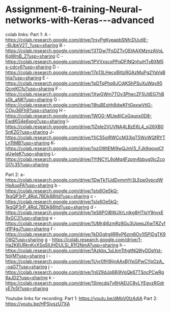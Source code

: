 # Assignment-6-training-Neural-networks-with-Keras---advanced
colab links:
Part 1:
A - https://colab.research.google.com/drive/1rsyPgKyeapbSNfcDUutIE--6IJbkV2T_?usp=sharing
B - https://colab.research.google.com/drive/13TDw7FoDZTvOEIAAXMznzAVoLKpWmB_2?usp=sharing
C - https://colab.research.google.com/drive/1PVVxscoPPqDFlNQnhuHTvBXM5s-cdcv6?usp=sharing
D - https://colab.research.google.com/drive/17p13LHecxBjtIzRGAzMuPg2YaVqBhiia?usp=sharing
E - https://colab.research.google.com/drive/1pDTqPhq9JCdjKShPSuXuWqv95QcmKCfu?usp=sharing
F - https://colab.research.google.com/drive/1XwGWm7TOv3PhecZF5UitEG7hBs0k_aNK?usp=sharing
G - https://colab.research.google.com/drive/18tuBEshh8dwKFtGexwVtlG-COju36Fh9?usp=sharing
H - https://colab.research.google.com/drive/1WOG-MUedIjCxGqunx0D8-EwdKG4e6xpg?usp=sharing
I- https://colab.research.google.com/drive/1lZeIe2VUVNA4LBzE6L4_sj26XB05nKZG?usp=sharing
J- https://colab.research.google.com/drive/11iC55olRWCcM33jqT5WxWQfRYTLnTtMB?usp=sharing
K- https://colab.research.google.com/drive/1ozGWtEMj9wQJnVS_FJk9qovqCfqUwIeK?usp=sharing
L- https://colab.research.google.com/drive/1YtNCYL8oMq4Fzpm4bbug0jcZcoGl7c35?usp=sharing

Part 2:
a- https://colab.research.google.com/drive/1DwTk11JdDvmmYr3LEpe0vpcdWHpAoqFA?usp=sharing
b - https://colab.research.google.com/drive/1sIs6Oe5kQ-1kgQP3rP_4RqL7BDk88Itd?usp=sharing
c - https://colab.research.google.com/drive/1sIs6Oe5kQ-1kgQP3rP_4RqL7BDk88Itd?usp=sharing
d - https://colab.research.google.com/drive/1eS6POjBWJXrLnlkg8HTIqY9nvxE9xGC3?usp=sharing
e - https://colab.research.google.com/drive/1UMr4i6zmRz8Gu3UpeqJXwTRZyfd1P4gJ?usp=sharing
f - https://colab.research.google.com/drive/1kDGgIrgllRRyP6zm8Ov1I5PjDgTK9O9Q?usp=sharing
g - https://colab.research.google.com/drive/1-Ha2K6URknKxXSqSIUHDULSi_R1f2NmA?usp=sharing
h - https://colab.research.google.com/drive/1Azkbx_1uLkmTthgtNQ9IyDDpYst-fpVM?usp=sharing
i - https://colab.research.google.com/drive/1Uyr0fH9ijnAAxBjYpGPwCYpOzA_-oaG7?usp=sharing
j - https://colab.research.google.com/drive/1nli29dJq68j9VgQk67TSncPCwRg8aJD2?usp=sharing
k - https://colab.research.google.com/drive/1Sjmcdq7v6HAEUC8vLYEgvzRGdryE7n5t?usp=sharing

Youtube links for recording:
Part 1: https://youtu.be/dMoV0lzAdjA
Part 2: https://youtu.be/HPSjvszU7XA
